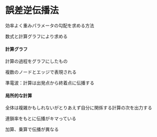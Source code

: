# 誤差逆伝播法

効率よく重みパラメータの勾配を求める方法

数式と計算グラフにより求める

#### 計算グラフ

計算の過程をグラフにしたもの

複数のノードとエッジで表現される

準電波：計算は出発点から終着点に伝播する

#### 局所的な計算

全体は複雑かもしれないがとりあえず自分に関係する計算の次を出力する

連鎖率をもとに伝播がキマっている

加算、乗算で伝播が異なる

